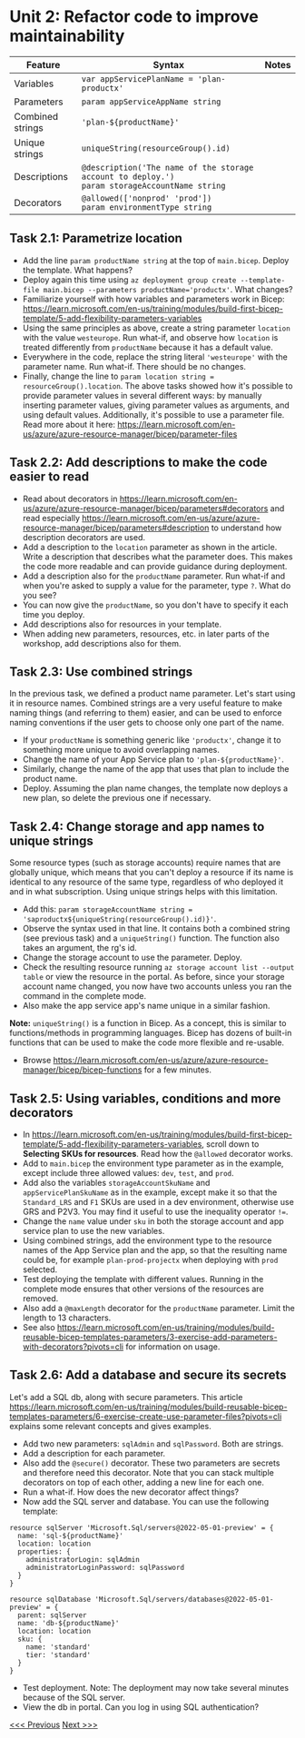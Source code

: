 # Unit 2: Refactor code to improve maintainability

|Feature|Syntax|Notes|
|---|---|---|
|Variables|`var appServicePlanName = 'plan-productx'`||
|Parameters|`param appServiceAppName string`||
|Combined strings|`'plan-${productName}'` | |
|Unique strings|`uniqueString(resourceGroup().id)`||
|Descriptions|`@description('The name of the storage account to deploy.')`<br>`param storageAccountName string`
|Decorators|`@allowed(['nonprod' 'prod'])`<br>`param environmentType string`|   |

## Task 2.1: Parametrize location

- Add the line `param productName string` at the top of `main.bicep`. Deploy the template. What happens?
- Deploy again this time using `az deployment group create --template-file main.bicep --parameters productName='productx'`. What changes?
- Familiarize yourself with how variables and parameters work in Bicep: https://learn.microsoft.com/en-us/training/modules/build-first-bicep-template/5-add-flexibility-parameters-variables
- Using the same principles as above, create a string parameter `location` with the value `westeurope`. Run what-if, and observe how `location` is treated differently from `productName` because it has a default value.
- Everywhere in the code, replace the string literal `'westeurope'` with the parameter name. Run what-if. There should be no changes.
- Finally, change the line to `param location string = resourceGroup().location`.
The above tasks showed how it's possible to provide parameter values in several different ways: by manually inserting parameter values, giving parameter values as arguments, and using default values. Additionally, it's possible to use a parameter file. Read more about it here: https://learn.microsoft.com/en-us/azure/azure-resource-manager/bicep/parameter-files

## Task 2.2: Add descriptions to make the code easier to read
- Read about decorators in https://learn.microsoft.com/en-us/azure/azure-resource-manager/bicep/parameters#decorators and read especially https://learn.microsoft.com/en-us/azure/azure-resource-manager/bicep/parameters#description to understand how description decorators are used.
- Add a description to the `location` parameter as shown in the article. Write a description that describes what the parameter does. This makes the code more readable and can provide guidance during deployment.
- Add a description also for the `productName` parameter. Run what-if and when you're asked to supply a value for the parameter, type `?`. What do you see?
- You can now give the `productName`, so you don't have to specify it each time you deploy.
- Add descriptions also for resources in your template.
- When adding new parameters, resources, etc. in later parts of the workshop, add descriptions also for them.

## Task 2.3: Use combined strings

In the previous task, we defined a product name parameter. Let's start using it in resource names. Combined strings are a very useful feature to make naming things (and referring to them) easier, and can be used to enforce naming conventions if the user gets to choose only one part of the name.

- If your `productName` is something generic like `'productx'`, change it to something more unique to avoid overlapping names.
- Change the name of your App Service plan to `'plan-${productName}'`.
- Similarly, change the name of the app that uses that plan to include the product name.
- Deploy. Assuming the plan name changes, the template now deploys a new plan, so delete the previous one if necessary.

## Task 2.4: Change storage and app names to unique strings

Some resource types (such as storage accounts) require names that are globally unique, which means that you can't deploy a resource if its name is identical to any resource of the same type, regardless of who deployed it and in what subscription. Using unique strings helps with this limitation.
- Add this: `param storageAccountName string = 'saproductx${uniqueString(resourceGroup().id)}'`.
- Observe the syntax used in that line. It contains both a combined string (see previous task) and a `uniqueString()` function. The function also takes an argument, the rg's id.
- Change the storage account to use the parameter. Deploy.
- Check the resulting resource running `az storage account list --output table` or view the resource in the portal. As before, since your storage account name changed, you now have two accounts unless you ran the command in the complete mode.
- Also make the app service app's name unique in a similar fashion.

**Note:** `uniqueString()` is a function in Bicep. As a concept, this is similar to functions/methods in programming languages. Bicep has dozens of built-in functions that can be used to make the code more flexible and re-usable.
- Browse https://learn.microsoft.com/en-us/azure/azure-resource-manager/bicep/bicep-functions for a few minutes.

## Task 2.5: Using variables, conditions and more decorators

- In https://learn.microsoft.com/en-us/training/modules/build-first-bicep-template/5-add-flexibility-parameters-variables, scroll down to **Selecting SKUs for resources**. Read how the `@allowed` decorator works.
- Add to `main.bicep` the environment type parameter as in the example, except include three allowed values: `dev`, `test`, and `prod`.
- Add also the variables `storageAccountSkuName` and `appServicePlanSkuName` as in the example, except make it so that the `Standard_LRS` and `F1` SKUs are used in a dev environment, otherwise use GRS and P2V3. You may find it useful to use the inequality operator `!=`.
- Change the `name` value under `sku` in both the storage account and app service plan to use the new variables.
- Using combined strings, add the environment type to the resource names of the App Service plan and the app, so that the resulting name could be, for example `plan-prod-projectx` when deploying with `prod` selected.
- Test deploying the template with different values. Running in the complete mode ensures that other versions of the resources are removed.
- Also add a `@maxLength` decorator for the `productName` parameter. Limit the length to 13 characters.
- See also https://learn.microsoft.com/en-us/training/modules/build-reusable-bicep-templates-parameters/3-exercise-add-parameters-with-decorators?pivots=cli for information on usage.

## Task 2.6: Add a database and secure its secrets

Let's add a SQL db, along with secure parameters. This article https://learn.microsoft.com/en-us/training/modules/build-reusable-bicep-templates-parameters/6-exercise-create-use-parameter-files?pivots=cli explains some relevant concepts and gives examples. 

- Add two new parameters: `sqlAdmin` and `sqlPassword`. Both are strings.
- Add a description for each parameter.
- Also add the `@secure()` decorator. These two parameters are secrets and therefore need this decorator. Note that you can stack multiple decorators on top of each other, adding a new line for each one.
- Run a what-if. How does the new decorator affect things?
- Now add the SQL server and database. You can use the following template:
```
resource sqlServer 'Microsoft.Sql/servers@2022-05-01-preview' = {
  name: 'sql-${productName}'
  location: location
  properties: {
    administratorLogin: sqlAdmin
    administratorLoginPassword: sqlPassword
  }
}

resource sqlDatabase 'Microsoft.Sql/servers/databases@2022-05-01-preview' = {
  parent: sqlServer
  name: 'db-${productName}'
  location: location
  sku: {
    name: 'standard'
    tier: 'standard'
  }
}
```
- Test deployment. Note: The deployment may now take several minutes because of the SQL server.
- View the db in portal. Can you log in using SQL authentication?

[<<< Previous](https://github.com/mikkokallio/bicep-workshop/blob/main/docs/unit_1.md) [Next >>>](https://github.com/mikkokallio/bicep-workshop/blob/main/docs/unit_3.md)
